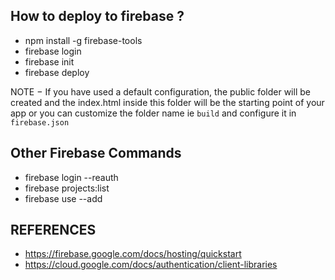 ## How to deploy to firebase ?
- npm install -g firebase-tools
- firebase login
- firebase init
- firebase deploy

NOTE − If you have used a default configuration, the public folder will be created and the index.html inside this folder will be the starting point of your app or you can customize the folder name ie `build` and configure it in `firebase.json`

## Other Firebase Commands
- firebase login --reauth
- firebase projects:list
- firebase use --add


## REFERENCES
- https://firebase.google.com/docs/hosting/quickstart
- https://cloud.google.com/docs/authentication/client-libraries